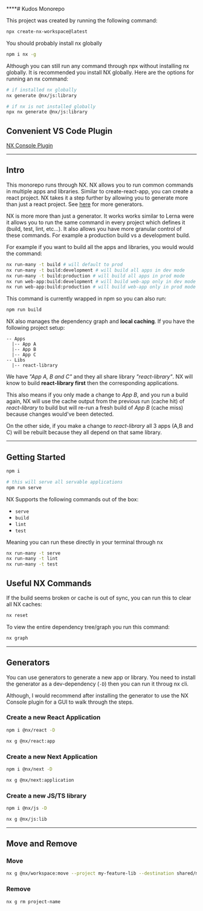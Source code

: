 \*\*\*\*# Kudos Monorepo

This project was created by running the following command:

```sh
npx create-nx-workspace@latest
```

You should probably install nx globally

```sh
npm i nx -g
```

Although you can still run any command through npx without installing nx globally. It is recommended you install NX globally. Here are the options for running an nx command:

```sh
# if installed nx globally
nx generate @nx/js:library

# if nx is not installed globally
npx nx generate @nx/js:library
```

## Convenient VS Code Plugin

[NX Console Plugin](https://marketplace.visualstudio.com/items?itemName=nrwl.angular-console)

---

## Intro

This monorepo runs through NX. NX allows you to run common commands in multiple apps and libraries. Similar to create-react-app, you can create a react project. NX takes it a step further by allowing you to generate more than just a react project. See [here](https://nx.dev/packages/nest/generators/application) for more generators.

NX is more more than just a generator. It works works similar to Lerna were it allows you to run the same command in every project which defines it (build, test, lint, etc...). It also allows you have more granular control of these commands. For example a production build vs a development build.

For example if you want to build all the apps and libraries, you would would the command:

```sh
nx run-many -t build # will default to prod
nx run-many -t build:development # will build all apps in dev mode
nx run-many -t build:production # will build all apps in prod mode
nx run web-app:build:development # will build web-app only in dev mode
nx run web-app:build:production # will build web-app only in prod mode
```

This command is currently wrapped in npm so you can also run:

```sh
npm run build
```

NX also manages the dependency graph and **local caching**. If you have the following project setup:

```
-- Apps
  |-- App A
  |-- App B
  |-- App C
-- Libs
  |-- react-library
```

We have _"App A, B and C"_ and they all share library _"react-library"_. NX will know to build **react-library first** then the corresponding applications.

This also means if you only made a change to _App B_, and you run a build again, NX will use the cache output from the previous run (cache hit) of _react-library_ to build but will re-run a fresh build of _App B_ (cache miss) because changes would've been detected.

On the other side, if you make a change to _react-library_ all 3 apps (A,B and C) will be rebuilt because they all depend on that same library.

---

## Getting Started

```sh
npm i

# this will serve all servable applications
npm run serve
```

NX Supports the following commands out of the box:

- `serve`
- `build`
- `lint`
- `test`

Meaning you can run these directly in your terminal through nx

```sh
nx run-many -t serve
nx run-many -t lint
nx run-many -t test
```

## Useful NX Commands

If the build seems broken or cache is out of sync, you can run this to clear all NX caches:

```sh
nx reset
```

To view the entire dependency tree/graph you run this command:

```sh
nx graph
```

---

## Generators

You can use generators to generate a new app or library. You need to install the generator as a dev-dependency (`-D`) then you can run it throug nx cli.

Although, I would recommend after installing the generator to use the NX Console plugin for a GUI to walk through the steps.

### Create a new React Application

```sh
npm i @nx/react -D

nx g @nx/react:app
```

### Create a new Next Application

```sh
npm i @nx/next -D

nx g @nx/next:application
```

### Create a new JS/TS library

```sh
npm i @nx/js -D

nx g @nx/js:lib
```

---

## Move and Remove

### Move

```sh
nx g @nx/workspace:move --project my-feature-lib --destination shared/my-feature-lib
```

### Remove

```sh
nx g rm project-name
```
